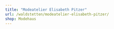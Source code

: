 ```yaml
---
title: "Modeatelier Elisabeth Pitzer"
url: /waldstetten/modeatelier-elisabeth-pitzer/
shop: Modehaus
---
```

